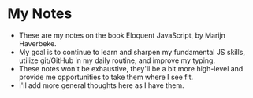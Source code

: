 # My Notes

- These are my notes on the book Eloquent JavaScript, by Marijn Haverbeke.
- My goal is to continue to learn and sharpen my fundamental JS skills, utilize git/GitHub in my daily routine, and improve my typing.
- These notes won't be exhaustive, they'll be a bit more high-level and provide me opportunities to take them where I see fit.
- I'll add more general thoughts here as I have them.